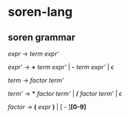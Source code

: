 # soren-lang

## soren grammar

_expr_      →   _term_ _expr'_

_expr'_     →   __+__ _term_ _expr'_ | __-__ _term_ _expr'_ | ϵ

_term_      →   _factor_ _term'_ 

_term'_     →   __*__ _factor_ _term'_ | __/__ _factor_ _term'_ | ϵ

_factor_    →   __(__ _expr_ __)__ | [ - ]__[0-9]__
